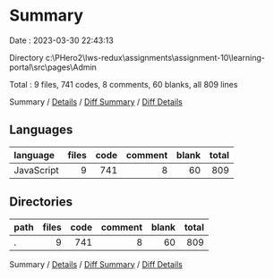 # Summary

Date : 2023-03-30 22:43:13

Directory c:\\PHero2\\lws-redux\\assignments\\assignment-10\\learning-portal\\src\\pages\\Admin

Total : 9 files,  741 codes, 8 comments, 60 blanks, all 809 lines

Summary / [Details](details.md) / [Diff Summary](diff.md) / [Diff Details](diff-details.md)

## Languages
| language | files | code | comment | blank | total |
| :--- | ---: | ---: | ---: | ---: | ---: |
| JavaScript | 9 | 741 | 8 | 60 | 809 |

## Directories
| path | files | code | comment | blank | total |
| :--- | ---: | ---: | ---: | ---: | ---: |
| . | 9 | 741 | 8 | 60 | 809 |

Summary / [Details](details.md) / [Diff Summary](diff.md) / [Diff Details](diff-details.md)